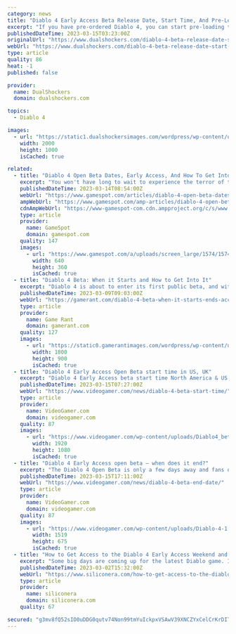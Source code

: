 ```yaml
---
category: news
title: "Diablo 4 Early Access Beta Release Date, Start Time, And Pre-Load Details"
excerpt: "If you have pre-ordered Diablo 4, you can start pre-loading today! As for the start time for the Diablo 4 beta, players will be able to jump in at 9AM PT / 12PM ET / 5PM UTC on March 17th. Pre-loading ..."
publishedDateTime: 2023-03-15T03:23:00Z
originalUrl: "https://www.dualshockers.com/diablo-4-beta-release-date-start-time/"
webUrl: "https://www.dualshockers.com/diablo-4-beta-release-date-start-time/"
type: article
quality: 86
heat: -1
published: false

provider:
  name: DualShockers
  domain: dualshockers.com

topics:
  - Diablo 4

images:
  - url: "https://static1.dualshockersimages.com/wordpress/wp-content/uploads/2023/03/diablo-4.jpg"
    width: 2000
    height: 1000
    isCached: true

related:
  - title: "Diablo 4 Open Beta Dates, Early Access, And How To Get Into Beta"
    excerpt: "You won't have long to wait to experience the terror of the Burning Hells in Diablo IV before the game officially launches in June."
    publishedDateTime: 2023-03-14T08:54:00Z
    webUrl: "https://www.gamespot.com/articles/diablo-4-open-beta-dates-early-access-and-how-to-get-into-beta/1100-6511672/"
    ampWebUrl: "https://www.gamespot.com/amp-articles/diablo-4-open-beta-dates-early-access-and-how-to-get-into-beta/1100-6511672/"
    cdnAmpWebUrl: "https://www-gamespot-com.cdn.ampproject.org/c/s/www.gamespot.com/amp-articles/diablo-4-open-beta-dates-early-access-and-how-to-get-into-beta/1100-6511672/"
    type: article
    provider:
      name: GameSpot
      domain: gamespot.com
    quality: 147
    images:
      - url: "https://www.gamespot.com/a/uploads/screen_large/1574/15746725/4072834-preview_diablo4_v2_site.jpg"
        width: 640
        height: 360
        isCached: true
  - title: "Diablo 4 Beta: When it Starts and How to Get Into It"
    excerpt: "Diablo 4 is about to enter its first public beta, and with the excitement comes some uncertainty about the best way to access it. Who can play the beta, how to enroll in it, and w"
    publishedDateTime: 2023-03-09T09:03:00Z
    webUrl: "https://gamerant.com/diablo-4-beta-when-it-starts-ends-access/"
    type: article
    provider:
      name: Game Rant
      domain: gamerant.com
    quality: 127
    images:
      - url: "https://static0.gamerantimages.com/wordpress/wp-content/uploads/2023/03/diablo-iv-beta-early-access.jpg"
        width: 1800
        height: 900
        isCached: true
  - title: "Diablo 4 Early Access Open Beta start time in US, UK"
    excerpt: "Diablo 4 Early Access beta start time North America & US Diablo 4 Early Access beta start time South America Diablo 4 Early Access beta start time UK Diablo 4 Early Access beta start time Europe ..."
    publishedDateTime: 2023-03-15T07:27:00Z
    webUrl: "https://www.videogamer.com/news/diablo-4-beta-start-time/"
    type: article
    provider:
      name: VideoGamer.com
      domain: videogamer.com
    quality: 87
    images:
      - url: "https://www.videogamer.com/wp-content/uploads/Diablo4_betastarttime.jpg"
        width: 1920
        height: 1080
        isCached: true
  - title: "Diablo 4 Early Access open beta – when does it end?"
    excerpt: "The Diablo 4 Open Beta is only a few days away and fans of the Blizzard franchise are gearing up to take on dangerous dungeons and demonic creatures once it drops. NOW READ: Diablo 4 Early Access Open Beta start time in US, UK Much like any other early .."
    publishedDateTime: 2023-03-15T17:11:00Z
    webUrl: "https://www.videogamer.com/news/diablo-4-beta-end-date/"
    type: article
    provider:
      name: VideoGamer.com
      domain: videogamer.com
    quality: 87
    images:
      - url: "https://www.videogamer.com/wp-content/uploads/Diablo-4-1.jpg"
        width: 1519
        height: 675
        isCached: true
  - title: "How to Get Access to the Diablo 4 Early Access Weekend and Open Beta"
    excerpt: "Some big days are coming up for the latest Diablo game. In March 2023, both the Diablo 4 Early Access weekend and Open Beta weekend will appear. Early access will happen first, of course, with the ..."
    publishedDateTime: 2023-03-02T15:32:00Z
    webUrl: "https://www.siliconera.com/how-to-get-access-to-the-diablo-4-early-access-weekend-and-open-beta/"
    type: article
    provider:
      name: siliconera
      domain: siliconera.com
    quality: 67

secured: "g3mv8fQ52sIO0uDDG0qutv74Non99tmYuIckpxVSAwV39XNCZYxCelCrKrDITrbfIw9m6sblHuip5PT+IO4g0vuxi84lHpDnHJvwGtzp+9+3czNhL2kLqxXbDSOPrIi9aa60pzNrFEabprbn1BhB2LxgDnK7Ty04z0hv6Q/hi+YlFHX2UQK1gOGKXMSxHnZ+QHL5a6bCKWzsVByRu3dVFaFZBPAVv3RCVD+AT58FtBmdYJ7Or94lWFog/wReJnhwDxl+e4iu+XT/sTrqWKWtSigJklj1HLrPP1igfheoGyP4sS1vWnObFNB+JNBy2JeAI434yqZT7XOqBsfMdz1x5XALqYG++X4FFjgj8V8eQDA=;xooB9NtG8hjqDWvHQ8h7hA=="
---
```


